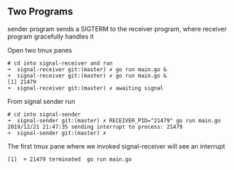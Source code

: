 ## Two Programs
sender program sends a SIGTERM to the receiver program, where receiver program gracefully 
handles it


Open two tmux panes
```
# cd into signal-receiver and run
➜  signal-receiver git:(master) ✗ go run main.go &
➜  signal-receiver git:(master) ✗ go run main.go &
[1] 21479
➜  signal-receiver git:(master) ✗ awaiting signal
```

From signal sender run
```
# cd into signal-sender
➜  signal-sender git:(master) ✗ RECEIVER_PID="21479" go run main.go
2019/12/21 21:47:35 sending interrupt to process: 21479
➜  signal-sender git:(master) ✗
```

The first tmux pane where we invoked signal-receiver will see an interrupt
```
[1]  + 21479 terminated  go run main.go
```
